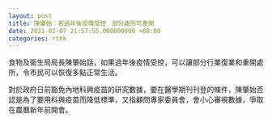 ```yaml
---
layout: post
title: 陳肇始︰若過年後疫情受控　部分處所可重開
date: 2021-02-07 21:57:55.000000000 +08:00
categories: rthk
---
```


食物及衞生局局長陳肇始話，如果過年後疫情受控，可以讓部分行業復業和重開處所，令市民可以恢復多點正常生活。

對於政府日前豁免內地科興疫苗的研究數據，要在醫學期刊刊登的條件，陳肇始否認是為了要用科興疫苗而降低標準，又指顧問專家委員會，會小心審視數據，爭取在農曆新年前開會。
